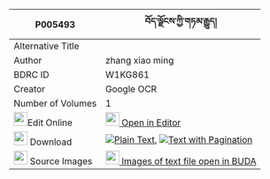 |P005493|བོད་ལྗོངས་ཀྱི་གཏམ་རྒྱུད། 
| --- | --- 
|Alternative Title |
|Author| zhang xiao ming
|BDRC ID | W1KG861
|Creator | Google OCR
|Number of Volumes| 1
|<img width="25" src="https://img.icons8.com/color/25/000000/edit-property.png">Edit Online| [<img width="25" src="https://avatars.githubusercontent.com/u/45091458?s=200&v=4"> Open in Editor](http://editor.openpecha.org/P005493)
|<img width="25" src="https://img.icons8.com/fluent/48/000000/download-2.png"/>  Download | [![](https://img.icons8.com/color/20/000000/txt.png)Plain Text](https://github.com/Openpecha/P005493/releases/download/v2/bojong_kyi_tamgyu_plain_P005493.zip), [![](https://img.icons8.com/color/20/000000/txt.png)Text with Pagination](https://github.com/Openpecha/P005493/releases/download/v2/bojong_kyi_tamgyu_pages_P005493.zip)
|<img width="25" src="https://img.icons8.com/plasticine/100/000000/pictures-folder.png"/>  Source Images | [<img width="25" src="https://library.bdrc.io/icons/BUDA-small.svg"> Images of text file open in BUDA](https://library.bdrc.io/show/bdr:W1KG861)